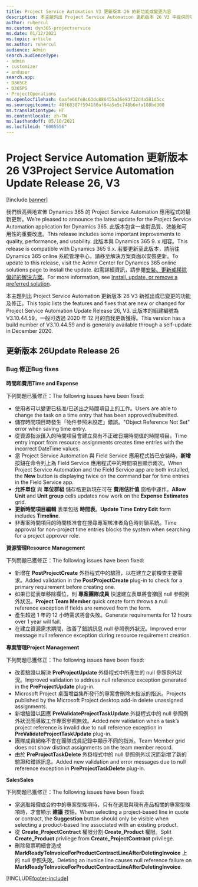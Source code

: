 ```yaml
---
title: Project Service Automation V3 更新版本 26 的新功能或變更內容
description: 本主題列出 Project Service Automation 更新版本 26 V3 中提供的功能和修正。
author: ruhercul
ms.custom: dyn365-projectservice
ms.date: 01/12/2021
ms.topic: article
ms.author: ruhercul
audience: Admin
search.audienceType:
- admin
- customizer
- enduser
search.app:
- D365CE
- D365PS
- ProjectOperations
ms.openlocfilehash: 6aafe66fe8c63dc886455a36e93f32d4a581d5cc
ms.sourcegitcommit: 40f68387f594180af64a5e5c748b6efa188bd300
ms.translationtype: HT
ms.contentlocale: zh-TW
ms.lasthandoff: 05/10/2021
ms.locfileid: "6005556"
---
```

# <a name="project-service-automation-update-release-26-v3"></a><span data-ttu-id="15a4f-103">Project Service Automation 更新版本 26 V3</span><span class="sxs-lookup"><span data-stu-id="15a4f-103">Project Service Automation Update Release 26, V3</span></span>

[!include [banner](../includes/psa-now-project-operations.md)]

<span data-ttu-id="15a4f-104">我們很高興地宣佈 Dynamics 365 的 Project Service Automation 應用程式的最新更新。</span><span class="sxs-lookup"><span data-stu-id="15a4f-104">We’re pleased to announce the latest update for the Project Service Automation application for Dynamics 365.</span></span> <span data-ttu-id="15a4f-105">此版本包含一些對品質、效能和可用性的重要改進。</span><span class="sxs-lookup"><span data-stu-id="15a4f-105">This release includes some important improvements to quality, performance, and usability.</span></span> <span data-ttu-id="15a4f-106">此版本與 Dynamics 365 9. x 相容。</span><span class="sxs-lookup"><span data-stu-id="15a4f-106">This release is compatible with Dynamics 365 9.x.</span></span> <span data-ttu-id="15a4f-107">若要更新至此版本，請前往 Dynamics 365 online 系統管理中心，請移至解決方案頁面以安裝更新。</span><span class="sxs-lookup"><span data-stu-id="15a4f-107">To update to this release, visit the Admin Center for Dynamics 365 online solutions page to install the update.</span></span> <span data-ttu-id="15a4f-108">如需詳細資訊，請參閱[安裝、更新或移除偏好的解決方案](/power-platform/admin/install-remove-preferred-solution)。</span><span class="sxs-lookup"><span data-stu-id="15a4f-108">For more information, see [Install, update, or remove a preferred solution](/power-platform/admin/install-remove-preferred-solution).</span></span>

<span data-ttu-id="15a4f-109">本主題列出 Project Service Automation 更新版本 26 V3 新推出或已變更的功能及修正。</span><span class="sxs-lookup"><span data-stu-id="15a4f-109">This topic lists the features and fixes that are new or changed for Project Service Automation Update Release 26, V3.</span></span> <span data-ttu-id="15a4f-110">此版本的組建編號為 V3.10.44.59，一般可透過 2020 年 12 月的自我更新獲得。</span><span class="sxs-lookup"><span data-stu-id="15a4f-110">This version has a build number of V3.10.44.59 and is generally available through a self-update in December 2020.</span></span>

## <a name="update-release-26"></a><span data-ttu-id="15a4f-111">更新版本 26</span><span class="sxs-lookup"><span data-stu-id="15a4f-111">Update Release 26</span></span>

### <a name="bug-fixes"></a><span data-ttu-id="15a4f-112">Bug 修正</span><span class="sxs-lookup"><span data-stu-id="15a4f-112">Bug fixes</span></span>

<span data-ttu-id="15a4f-113">**時間和費用**</span><span class="sxs-lookup"><span data-stu-id="15a4f-113">**Time and Expense**</span></span>

<span data-ttu-id="15a4f-114">下列問題已獲修正：</span><span class="sxs-lookup"><span data-stu-id="15a4f-114">The following issues have been fixed:</span></span>

- <span data-ttu-id="15a4f-115">使用者可以變更已核准/已送出之時間項目上的工作。</span><span class="sxs-lookup"><span data-stu-id="15a4f-115">Users are able to change the task on a time entry that has been approved/submitted.</span></span>
- <span data-ttu-id="15a4f-116">儲存時間項目時發生「物件參照未設定」錯誤。</span><span class="sxs-lookup"><span data-stu-id="15a4f-116">"Object Reference Not Set" error when saving time entry.</span></span>
- <span data-ttu-id="15a4f-117">從資源指派匯入的時間項目會建立具有不正確日期時間值的時間項目。</span><span class="sxs-lookup"><span data-stu-id="15a4f-117">Time entry import from resource assignments creates time entries with the incorrect DateTime values.</span></span>
- <span data-ttu-id="15a4f-118">當 Project Service Automation 與 Field Service 應用程式皆已安裝時，**新增** 按鈕在命令列上為 Field Service 應用程式中的時間項目顯示兩次。</span><span class="sxs-lookup"><span data-stu-id="15a4f-118">When Project Service Automation and the Field Service app are both installed, the **New** button is displaying twice on the command bar for time entries in the Field Service app.</span></span>
- <span data-ttu-id="15a4f-119">**允許單位** 與 **單位群組** 儲存格更新現在可在 **費用估計值** 窗格中運作。</span><span class="sxs-lookup"><span data-stu-id="15a4f-119">**Allow Unit** and **Unit group** cells updates now work on the **Expense Estimates** grid.</span></span>
- <span data-ttu-id="15a4f-120">**更新時間項目編輯** 表單包括 **時間表**。</span><span class="sxs-lookup"><span data-stu-id="15a4f-120">**Update Time Entry Edit** form includes **Timeline**.</span></span>
- <span data-ttu-id="15a4f-121">非專案時間項目的時間核准會在搜尋專案核准者角色時封鎖系統。</span><span class="sxs-lookup"><span data-stu-id="15a4f-121">Time approval for non-project time entries blocks the system when searching for a project approver role.</span></span>

<span data-ttu-id="15a4f-122">**資源管理**</span><span class="sxs-lookup"><span data-stu-id="15a4f-122">**Resource Management**</span></span>

<span data-ttu-id="15a4f-123">下列問題已獲修正：</span><span class="sxs-lookup"><span data-stu-id="15a4f-123">The following issues have been fixed:</span></span>

- <span data-ttu-id="15a4f-124">新增在 **PostProjectCreate** 外掛程式中的驗證，以在建立之前檢查主要需求。</span><span class="sxs-lookup"><span data-stu-id="15a4f-124">Added validation in the **PostProjectCreate** plug-in to check for a primary requirement before creating one.</span></span>
- <span data-ttu-id="15a4f-125">如果已從表單移除欄位，則 **專案團隊成員** 快速建立表單將會擲回 null 參照例外狀況。</span><span class="sxs-lookup"><span data-stu-id="15a4f-125">**Project Team Member** quick create form throws a null reference exception if fields are removed from the form.</span></span>
- <span data-ttu-id="15a4f-126">產生超過 1 年的 12 小時需求將會失敗。</span><span class="sxs-lookup"><span data-stu-id="15a4f-126">Generate requirements for 12 hours over 1 year will fail.</span></span>
- <span data-ttu-id="15a4f-127">在建立資源需求期間，改善了錯誤訊息 null 參照例外狀況。</span><span class="sxs-lookup"><span data-stu-id="15a4f-127">Improved error message null reference exception during resource requirement creation.</span></span>

<span data-ttu-id="15a4f-128">**專案管理**</span><span class="sxs-lookup"><span data-stu-id="15a4f-128">**Project Management**</span></span>

<span data-ttu-id="15a4f-129">下列問題已獲修正：</span><span class="sxs-lookup"><span data-stu-id="15a4f-129">The following issues have been fixed:</span></span>

- <span data-ttu-id="15a4f-130">改善驗證以解決 **PreProjectUpdate** 外掛程式中所產生的 null 參照例外狀況。</span><span class="sxs-lookup"><span data-stu-id="15a4f-130">Improved validation to address null reference exception generated in the **PreProjectUpdate** plug-in.</span></span>
- <span data-ttu-id="15a4f-131">Microsoft Project 桌面增益集所發行的專案會刪除未指派的指派。</span><span class="sxs-lookup"><span data-stu-id="15a4f-131">Projects published by the Microsoft Project desktop add-in delete unassigned assignments.</span></span>
- <span data-ttu-id="15a4f-132">新增驗證以因應 **PreValidateProjectTaskUpdate** 外掛程式中的 null 參照例外狀況而導致工作專案參照無效。</span><span class="sxs-lookup"><span data-stu-id="15a4f-132">Added new validation when a task’s project reference is invalid due to null reference exception in **PreValidateProjectTaskUpdate** plug-in.</span></span>
- <span data-ttu-id="15a4f-133">團隊成員網格不會在團隊成員記錄中顯示不同的指派。</span><span class="sxs-lookup"><span data-stu-id="15a4f-133">Team Member grid does not show distinct assignments on the team member record.</span></span>
- <span data-ttu-id="15a4f-134">由於 **PreProjectTaskDelete** 外掛程式中的 null 參照例外狀況而新增了新的驗證和錯誤訊息。</span><span class="sxs-lookup"><span data-stu-id="15a4f-134">Added new validation and error messages due to null reference exception in **PreProjectTaskDelete** plug-in.</span></span>

<span data-ttu-id="15a4f-135">**Sales**</span><span class="sxs-lookup"><span data-stu-id="15a4f-135">**Sales**</span></span>

<span data-ttu-id="15a4f-136">下列問題已獲修正：</span><span class="sxs-lookup"><span data-stu-id="15a4f-136">The following issues have been fixed:</span></span>

- <span data-ttu-id="15a4f-137">當選取報價或合約中的專案型條項時，只有在選取與現有產品相關的專案型條項時，才會顯示 **建議** 按鈕。</span><span class="sxs-lookup"><span data-stu-id="15a4f-137">When selecting a project-based line in quote or contract, the **Suggestion** button should only be visible when selecting a product-based line associated with an existing product.</span></span>
- <span data-ttu-id="15a4f-138">從 **Create_ProjectContract** 權限分割 **Create_Product** 權限。</span><span class="sxs-lookup"><span data-stu-id="15a4f-138">Split **Create_Product** privilege from **Create_ProjectContract** privilege.</span></span>
- <span data-ttu-id="15a4f-139">刪除發票明細會造成 **MarkReadyToInvoiceForProductContractLineAfterDeletingInvoice** 上的 null 參照失敗。</span><span class="sxs-lookup"><span data-stu-id="15a4f-139">Deleting an invoice line causes null reference failure on **MarkReadyToInvoiceForProductContractLineAfterDeletingInvoice**.</span></span>


[!INCLUDE[footer-include](../includes/footer-banner.md)]